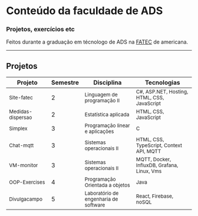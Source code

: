 # Conteúdo da faculdade de ADS

### Projetos, exercícios etc 

Feitos durante a graduação em técnologo de ADS na [FATEC](https://www.fatec.edu.br/) de americana.

<hr>

## Projetos

| Projeto                       | Semestre | Disciplina                                          | Tecnologias                                            |
|-------------------------------|----------|-----------------------------------------------------|--------------------------------------------------------|
| <sub>Site-fatec</sub>         | 2        | <sub>Linguagem de programação II</sub>              | <sub>C#, ASP.NET, Hosting, HTML, CSS, JavaScript</sub> |
| <sub>Medidas-dispersao</sub>  | 2        | <sub>Estatística aplicada</sub>                     | <sub>HTML, CSS, JavaScript</sub>                       |
| <sub>Simplex</sub>            | 3        | <sub>Programação linear e aplicações</sub>          | <sub>C</sub>                                           |
| <sub>Chat-mqtt</sub>          | 3        | <sub>Sistemas operacionais II</sub>                 | <sub>HTML, CSS, TypeScript, Context API, MQTT</sub>    |
| <sub>VM-monitor</sub>         | 3        | <sub>Sistemas operacionais II</sub>                 | <sub>MQTT, Docker, InfluxDB, Grafana, Linux, Vms</sub> |
| <sub>OOP-Exercises</sub>      | 4        | <sub>Programação Orientada a objetos</sub>          | <sub>Java</sub>                                        |
| <sub>Divulgacampo</sub>       | 5        | <sub>Laboratório de engenharia de software</sub>    | <sub>React, Firebase, noSQL</sub>                      |
